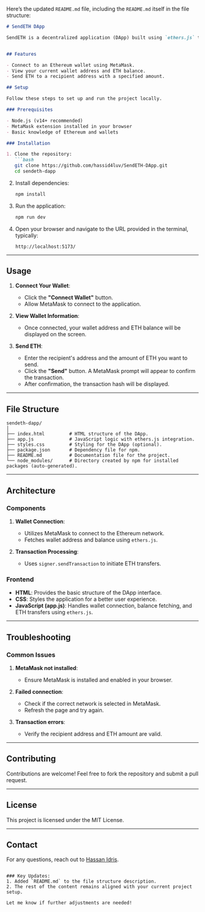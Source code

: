 Here’s the updated `README.md` file, including the `README.md` itself in the file structure:

```markdown
# SendETH DApp

SendETH is a decentralized application (DApp) built using `ethers.js` that allows users to connect their Ethereum wallet (e.g., MetaMask), view their account balance, and send ETH to other addresses.


## Features

- Connect to an Ethereum wallet using MetaMask.
- View your current wallet address and ETH balance.
- Send ETH to a recipient address with a specified amount.

## Setup

Follow these steps to set up and run the project locally.

### Prerequisites

- Node.js (v14+ recommended)
- MetaMask extension installed in your browser
- Basic knowledge of Ethereum and wallets

### Installation

1. Clone the repository:
   ```bash
   git clone https://github.com/hassid4luv/SendETH-DApp.git
   cd sendeth-dapp
   ```

2. Install dependencies:

   ```bash
   npm install
   ```

3. Run the application:

   ```bash
   npm run dev
   ```

4. Open your browser and navigate to the URL provided in the terminal, typically:

   ```
   http://localhost:5173/
   ```

---

## Usage

1. **Connect Your Wallet**:
   - Click the **"Connect Wallet"** button.
   - Allow MetaMask to connect to the application.

2. **View Wallet Information**:
   - Once connected, your wallet address and ETH balance will be displayed on the screen.

3. **Send ETH**:
   - Enter the recipient's address and the amount of ETH you want to send.
   - Click the **"Send"** button. A MetaMask prompt will appear to confirm the transaction.
   - After confirmation, the transaction hash will be displayed.

---

## File Structure

```plaintext
sendeth-dapp/
│
├── index.html         # HTML structure of the DApp.
├── app.js             # JavaScript logic with ethers.js integration.
├── styles.css         # Styling for the DApp (optional).
├── package.json       # Dependency file for npm.
├── README.md          # Documentation file for the project.
└── node_modules/      # Directory created by npm for installed packages (auto-generated).
```

---

## Architecture

### Components

1. **Wallet Connection**:
   - Utilizes MetaMask to connect to the Ethereum network.
   - Fetches wallet address and balance using `ethers.js`.

2. **Transaction Processing**:
   - Uses `signer.sendTransaction` to initiate ETH transfers.

### Frontend

- **HTML**: Provides the basic structure of the DApp interface.
- **CSS**: Styles the application for a better user experience.
- **JavaScript (app.js)**: Handles wallet connection, balance fetching, and ETH transfers using `ethers.js`.

---

## Troubleshooting

### Common Issues

1. **MetaMask not installed**:
   - Ensure MetaMask is installed and enabled in your browser.

2. **Failed connection**:
   - Check if the correct network is selected in MetaMask.
   - Refresh the page and try again.

3. **Transaction errors**:
   - Verify the recipient address and ETH amount are valid.

---

## Contributing

Contributions are welcome! Feel free to fork the repository and submit a pull request.

---

## License

This project is licensed under the MIT License.

---

## Contact

For any questions, reach out to [Hassan Idris](mailto:hassid4luv@gmail.com).

```

### Key Updates:
1. Added `README.md` to the file structure description.
2. The rest of the content remains aligned with your current project setup.

Let me know if further adjustments are needed!
